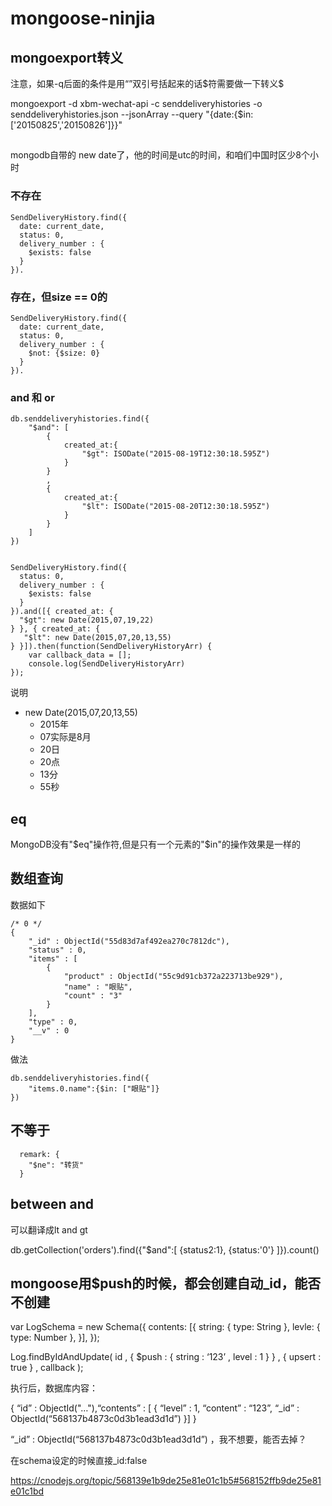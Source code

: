 # mongoose-ninjia


## mongoexport转义

注意，如果-q后面的条件是用“”双引号括起来的话$符需要做一下转义\$

mongoexport -d xbm-wechat-api -c senddeliveryhistories -o senddeliveryhistories.json --jsonArray --query "{date:{\$in:['20150825','20150826']}}"


##

mongodb自带的 new date了，他的时间是utc的时间，和咱们中国时区少8个小时

### 不存在

    SendDeliveryHistory.find({
      date: current_date, 
      status: 0,
      delivery_number : {
        $exists: false 
      }
    }).
    
### 存在，但size == 0的
    
    SendDeliveryHistory.find({
      date: current_date, 
      status: 0,
      delivery_number : {
        $not: {$size: 0}
      }
    }).
    
### and 和 or

    db.senddeliveryhistories.find({
        "$and": [
            {
                created_at:{
                    "$gt": ISODate("2015-08-19T12:30:18.595Z")
                }
            }
            ,
            {
                created_at:{
                    "$lt": ISODate("2015-08-20T12:30:18.595Z")
                }
            }
        ]
    })
    
    
    SendDeliveryHistory.find({
      status: 0,
      delivery_number : {
        $exists: false 
      }
    }).and([{ created_at: {
      "$gt": new Date(2015,07,19,22)
    } }, { created_at: {
       "$lt": new Date(2015,07,20,13,55)
    } }]).then(function(SendDeliveryHistoryArr) {
        var callback_data = [];
        console.log(SendDeliveryHistoryArr)
    });
    
说明

- new Date(2015,07,20,13,55)
  - 2015年
  - 07实际是8月
  - 20日
  - 20点
  - 13分
  - 55秒
  
## eq


MongoDB没有"$eq"操作符,但是只有一个元素的"$in"的操作效果是一样的


## 数组查询


数据如下

    /* 0 */
    {
        "_id" : ObjectId("55d83d7af492ea270c7812dc"),
        "status" : 0,
        "items" : [ 
            {
                "product" : ObjectId("55c9d91cb372a223713be929"),
                "name" : "眼贴",
                "count" : "3"
            }
        ],
        "type" : 0,
        "__v" : 0
    }

做法

    db.senddeliveryhistories.find({
        "items.0.name":{$in: ["眼贴"]}
    })

## 不等于

      remark: {
        "$ne": "转货"
      } 
      
## between and

可以翻译成lt and gt


db.getCollection('orders').find({"$and":[
      {status2:1},
      {status:'0'}
 ]}).count()
 
## mongoose用$push的时候，都会创建自动_id，能否不创建
   
var LogSchema = new Schema({
	contents:   	[{
		            	string:        { type: String },
		            	levle:           { type: Number },
	                	}],
});

Log.findByIdAndUpdate( id , { $push : { string : ‘123’ , level : 1 } } ,  { upsert : true } , callback );

执行后，数据库内容：

{ “id” : ObjectId("…"),“contents” : [ { “level” : 1, “content” : “123”, “_id” : ObjectId(“568137b4873c0d3b1ead3d1d”) }]  }

“_id” : ObjectId(“568137b4873c0d3b1ead3d1d”) ，我不想要，能否去掉？

在schema设定的时候直接_id:false
 
 https://cnodejs.org/topic/568139e1b9de25e81e01c1b5#568152ffb9de25e81e01c1bd